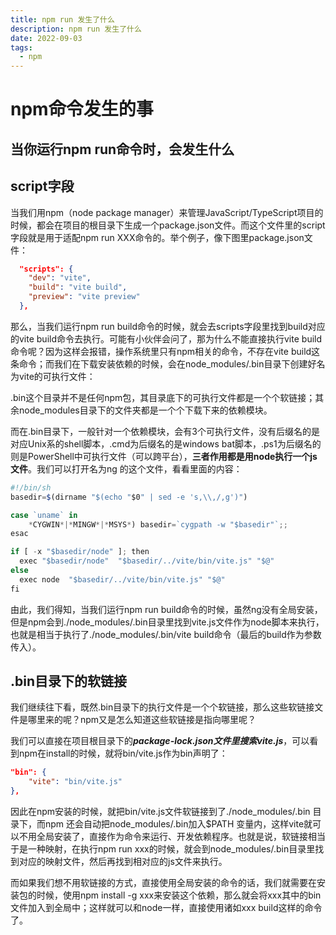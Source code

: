 ```yaml
---
title: npm run 发生了什么
description: npm run 发生了什么
date: 2022-09-03
tags:
  - npm
---
```

# npm命令发生的事

## 当你运行npm run命令时，会发生什么

## script字段

当我们用npm（node package manager）来管理JavaScript/TypeScript项目的时候，都会在项目的根目录下生成一个package.json文件。而这个文件里的script字段就是用于适配npm run XXX命令的。举个例子，像下图里package.json文件：

```json
  "scripts": {
    "dev": "vite",
    "build": "vite build",
    "preview": "vite preview"
  },
```

那么，当我们运行npm run build命令的时候，就会去scripts字段里找到build对应的vite build命令去执行。可能有小伙伴会问了，那为什么不能直接执行vite build命令呢？因为这样会报错，操作系统里只有npm相关的命令，不存在vite build这条命令；而我们在下载安装依赖的时候，会在node_modules/.bin目录下创建好名为vite的可执行文件：

.bin这个目录并不是任何npm包，其目录底下的可执行文件都是一个个软链接；其余node_modules目录下的文件夹都是一个个下载下来的依赖模块。

而在.bin目录下，一般针对一个依赖模块，会有3个可执行文件，没有后缀名的是对应Unix系的shell脚本，.cmd为后缀名的是windows bat脚本，.ps1为后缀名的则是PowerShell中可执行文件（可以跨平台），**三者作用都是用node执行一个js文件**。我们可以打开名为ng 的这个文件，看看里面的内容：

```js
#!/bin/sh
basedir=$(dirname "$(echo "$0" | sed -e 's,\\,/,g')")

case `uname` in
    *CYGWIN*|*MINGW*|*MSYS*) basedir=`cygpath -w "$basedir"`;;
esac

if [ -x "$basedir/node" ]; then
  exec "$basedir/node"  "$basedir/../vite/bin/vite.js" "$@"
else 
  exec node  "$basedir/../vite/bin/vite.js" "$@"
fi

```

由此，我们得知，当我们运行npm run build命令的时候，虽然ng没有全局安装，但是npm会到./node_modules/.bin目录里找到vite.js文件作为node脚本来执行，也就是相当于执行了./node_modules/.bin/vite build命令（最后的build作为参数传入）。

## .bin目录下的软链接

我们继续往下看，既然.bin目录下的执行文件是一个个软链接，那么这些软链接文件是哪里来的呢？npm又是怎么知道这些软链接是指向哪里呢？

我们可以直接在项目根目录下的***package-lock.json文件里搜索vite.js***，可以看到npm在install的时候，就将bin/vite.js作为bin声明了：

```json
"bin": {
	"vite": "bin/vite.js"
},
```

因此在npm安装的时候，就把bin/vite.js文件软链接到了./node_modules/.bin 目录下，而npm 还会自动把node_modules/.bin加入$PATH 变量内，这样vite就可以不用全局安装了，直接作为命令来运行、开发依赖程序。也就是说，软链接相当于是一种映射，在执行npm run xxx的时候，就会到node_modules/.bin目录里找到对应的映射文件，然后再找到相对应的js文件来执行。

而如果我们想不用软链接的方式，直接使用全局安装的命令的话，我们就需要在安装包的时候，使用npm install -g xxx来安装这个依赖，那么就会将xxx其中的bin文件加入到全局中；这样就可以和node一样，直接使用诸如xxx build这样的命令了。